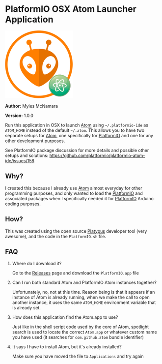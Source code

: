 # PlatformIO OSX Atom Launcher Application
![platformio-atom-osx](https://raw.githubusercontent.com/tripflex/platformio-atom-osx/master/PlatformIO-atom-osx-icon.png)

**Author:** Myles McNamara

**Version:** 1.0.0

Run this application in OSX to launch [Atom](http://atom.io) using `~/.platformio-ide` as `ATOM_HOME` instead of the default `~/.atom`.  This allows you to have two separate setups for [Atom](http://atom.io), one specifically for [PlatformIO](http://platformio.org) and one for any other development purposes.

See PlatformIO package discussion for more details and possible other setups and solutions: https://github.com/platformio/platformio-atom-ide/issues/158

## Why?
I created this because I already use [Atom](http://atom.io) almost everyday for other programming purposes, and only wanted to load the [PlatformIO](http://platformio.org) and associated packages when I specifically needed it for [PlatformIO](http://platformio.org) Arduino coding purposes.

## How?
This was created using the open source [Platypus](https://sveinbjorn.org/platypus) developer tool (very awesome), and the code in the `PlatformIO.sh` file.

## FAQ

1. Where do I download it?

   Go to the [Releases](https://github.com/tripflex/platformio-atom-osx/releases) page and download the `PlatformIO.app` file

2. Can I run both standard Atom and PlatformIO Atom instances together?

   Unfortunately, no, not at this time.  Reason being is that it appears if an instance of Atom is already running, when we make the call to open another instance, it uses the same `ATOM_HOME` environment variable that is already set.

3. How does this application find the Atom.app to use?

   Just like in the shell script code used by the core of Atom, spotlight search is used to locate the correct `Atom.app` or whatever custom name you have used (it searches for `com.github.atom` bundle identifier)

4. It says I have to install Atom, but it's already installed?

   Make sure you have moved the file to `Applications` and try again
